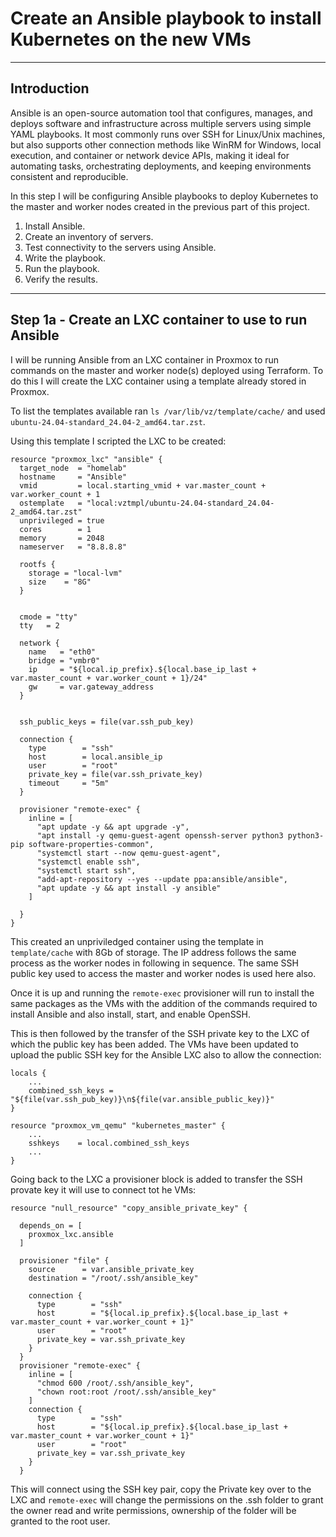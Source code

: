 # Create an Ansible playbook to install Kubernetes on the new VMs

---

## Introduction

Ansible is an open-source automation tool that configures, manages, and deploys software and infrastructure across multiple servers using simple YAML playbooks. It most commonly runs over SSH for Linux/Unix machines, but also supports other connection methods like WinRM for Windows, local execution, and container or network device APIs, making it ideal for automating tasks, orchestrating deployments, and keeping environments consistent and reproducible.

In this step I will be configuring Ansible playbooks to deploy Kubernetes to the master and worker nodes created in the previous part of this project.

1. Install Ansible.
2. Create an inventory of servers.
3. Test connectivity to the servers using Ansible.
4. Write the playbook.
5. Run the playbook.
6. Verify the results.

---

## Step 1a - Create an LXC container to use to run Ansible

I will be running Ansible from an LXC container in Proxmox to run commands on the master and worker node(s) deployed using Terraform. To do this I will create the LXC container using a template already stored in Proxmox.

To list the templates available  ran `ls /var/lib/vz/template/cache/` and used `ubuntu-24.04-standard_24.04-2_amd64.tar.zst`.

Using this template I scripted the LXC to be created:

```
resource "proxmox_lxc" "ansible" {
  target_node  = "homelab"
  hostname     = "Ansible"
  vmid         = local.starting_vmid + var.master_count + var.worker_count + 1
  ostemplate   = "local:vztmpl/ubuntu-24.04-standard_24.04-2_amd64.tar.zst"
  unprivileged = true
  cores        = 1
  memory       = 2048
  nameserver   = "8.8.8.8"

  rootfs {
    storage = "local-lvm"
    size    = "8G"
  }


  cmode = "tty"
  tty   = 2

  network {
    name   = "eth0"
    bridge = "vmbr0"
    ip     = "${local.ip_prefix}.${local.base_ip_last + var.master_count + var.worker_count + 1}/24"
    gw     = var.gateway_address
  }


  ssh_public_keys = file(var.ssh_pub_key)

  connection {
    type        = "ssh"
    host        = local.ansible_ip
    user        = "root"
    private_key = file(var.ssh_private_key)
    timeout     = "5m"
  }

  provisioner "remote-exec" {
    inline = [
      "apt update -y && apt upgrade -y",
      "apt install -y qemu-guest-agent openssh-server python3 python3-pip software-properties-common",
      "systemctl start --now qemu-guest-agent",
      "systemctl enable ssh",
      "systemctl start ssh",
      "add-apt-repository --yes --update ppa:ansible/ansible",
      "apt update -y && apt install -y ansible"
    ]

  }
}
```

This created an unpriviledged container using the template in `template/cache` with 8Gb of storage. The IP address follows the same process as the worker nodes in following in sequence. The same SSH public key used to access the master and worker nodes is used here also.

Once it is up and running the `remote-exec` provisioner will run to install the same packages as the VMs with the addition of the commands required to install Ansible and also install, start, and enable OpenSSH.

This is then followed by the transfer of the SSH private key to the LXC of which the public key has been added. The VMs have been updated to upload the public SSH key for the Ansible LXC also to allow the connection:

```
locals {
    ...
    combined_ssh_keys = "${file(var.ssh_pub_key)}\n${file(var.ansible_public_key)}"
}

resource "proxmox_vm_qemu" "kubernetes_master" {
    ...
    sshkeys    = local.combined_ssh_keys
    ...
}
```

Going back to the LXC a provisioner block is added to transfer the SSH provate key it will use to connect tot he VMs:

```
resource "null_resource" "copy_ansible_private_key" {

  depends_on = [
    proxmox_lxc.ansible
  ]

  provisioner "file" {
    source      = var.ansible_private_key
    destination = "/root/.ssh/ansible_key"

    connection {
      type        = "ssh"
      host        = "${local.ip_prefix}.${local.base_ip_last + var.master_count + var.worker_count + 1}"
      user        = "root"
      private_key = var.ssh_private_key
    }
  }
  provisioner "remote-exec" {
    inline = [
      "chmod 600 /root/.ssh/ansible_key",
      "chown root:root /root/.ssh/ansible_key"
    ]
    connection {
      type        = "ssh"
      host        = "${local.ip_prefix}.${local.base_ip_last + var.master_count + var.worker_count + 1}"
      user        = "root"
      private_key = var.ssh_private_key
    }
  }
```

This will connect using the SSH key pair, copy the Private key over to the LXC and `remote-exec` will change the permissions on the .ssh folder 
to grant the owner read and write permissions, ownership of the folder will be granted to the root user.

